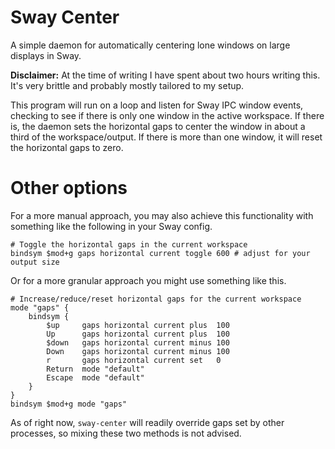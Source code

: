 # Sway Center

A simple daemon for automatically centering lone windows on large displays in Sway.

**Disclaimer:** At the time of writing I have spent about two hours writing this. It's very brittle and probably mostly tailored to my setup.

This program will run on a loop and listen for Sway IPC window events, checking to see if there is only one window in the active workspace. If there is, the daemon sets the horizontal gaps to center the window in about a third of the workspace/output. If there is more than one window, it will reset the horizontal gaps to zero.

# Other options

For a more manual approach, you may also achieve this functionality with something like the following in your Sway config.
 
```
# Toggle the horizontal gaps in the current workspace
bindsym $mod+g gaps horizontal current toggle 600 # adjust for your output size
```

Or for a more granular approach you might use something like this.

```
# Increase/reduce/reset horizontal gaps for the current workspace
mode "gaps" {
    bindsym {
        $up     gaps horizontal current plus  100
        Up      gaps horizontal current plus  100
        $down   gaps horizontal current minus 100
        Down    gaps horizontal current minus 100
        r       gaps horizontal current set   0
        Return  mode "default"
        Escape  mode "default"
    }
}
bindsym $mod+g mode "gaps"
```

As of right now, `sway-center` will readily override gaps set by other processes, so mixing these two methods is not advised.
